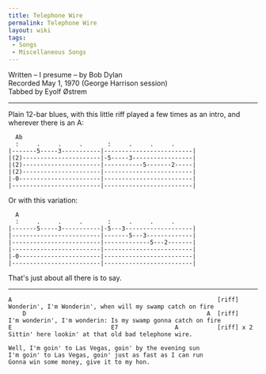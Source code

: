 ```yaml
---
title: Telephone Wire
permalink: Telephone Wire
layout: wiki
tags:
 - Songs
 - Miscellaneous Songs
---
```


Written – I presume – by Bob Dylan  
Recorded May 1, 1970 (George Harrison session)  
Tabbed by Eyolf Østrem

* * * * *

Plain 12-bar blues, with this little riff played a few times as an
intro, and wherever there is an A:

      Ab
      :     .     .     .       :     .     .     .
    |-------5-----3-----------|-------------------------|
    |(2)----------------------|-5-----3-----------------|
    |(2)----------------------|-----------5-------2-----|
    |(2)----------------------|-------------------------|
    |-0-----------------------|-------------------------|
    |-------------------------|-------------------------|

Or with this variation:

      A
      :     .     .     .       :     .     .     .
    |-------5-----3-----------|-5---3-------------------|
    |-------------------------|-------5---3-------------|
    |-------------------------|-------------5---2-------|
    |-------------------------|-------------------------|
    |-0-----------------------|-------------------------|
    |-------------------------|-------------------------|

That's just about all there is to say.

* * * * *

    A                                                          [riff]
    Wonderin', I'm Wonderin', when will my swamp catch on fire
        D                                                   A  [riff]
    I'm wonderin', I'm wonderin: Is my swamp gonna catch on fire
    E                            E7                A           [riff] x 2
    Sittin' here lookin' at that old bad telephone wire.

    Well, I'm goin' to Las Vegas, goin' by the evening sun
    I'm goin' to Las Vegas, goin' just as fast as I can run
    Gonna win some money, give it to my hon.
